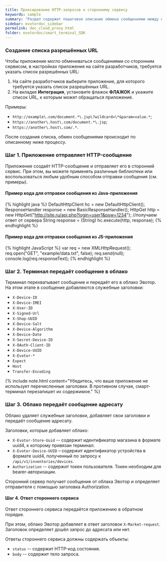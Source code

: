 ```yaml
---
title: Проксирование HTTP-запросов к стороннему сервису
keywords: sample
summary: "Раздел содержит пошаговое описание обмена сообщениями между приложением и сторонним сервисом"
sidebar: evotordoc_sidebar
permalink: doc_cloud_proxy.html
folder: evotordoc/smart_terminal_SDK
---
```


### Создание списка разрешённых URL

Чтобы приложение могло обмениваться сообщениями со сторонним сервисом, в настройках приложения на сайте разработчиков, требуется указать список разрешённых URL:

1. На сайте разработчиков выберите приложение, для которого требуется указать список разрешённых URL.
2. На вкладке **Интеграция**, установите флажок **ФЛАЖОК** и укажите список URL, к которым может обращаться приложение.

  Примеры:
  * `http://example\.com/document.*\.jsp\?wildcard=\*&param=value.*`;
  * `https://another\.host\.com/document.*\.jsp`;
  * `https://another\.host\.com/.*`.


После создания списка, обмен сообщениями происходит по описанному ниже процессу.

### Шаг 1. Приложение отправляет HTTP-сообщение

Приложение создаёт HTTP-сообщение и отправляет его в сторонний сервис. При этом, вы можете применять различные библиотеки или воспользоваться любым удобным способом отправки сообщения (см. примеры).

#### Пример кода для отправки сообщения из Java-приложения

{% highlight java %}
DefaultHttpClient hc = new DefaultHttpClient();
ResponseHandler response = new BasicResponseHandler();
HttpGet http = new HttpGet("http://site.ru/api.php?login=user1&psw=1234");
//получаем ответ от сервера
String response = (String) hc.execute(http, response);
{% endhighlight %}


#### Пример кода для отправки сообщения из JS-приложения

{% highlight JavaScript %}
var req = new XMLHttpRequest();
req.open("GET", "example/data.txt", false);
req.send(null);
console.log(req.responseText);
{% endhighlight %}

### Шаг 2. Терминал передаёт сообщение в облако

Терминал перехватывает сообщение и передаёт его в облако Эвотор. На этом этапе в сообщение добавляются служебные заголовки:
* `X-Device-ID`
* `X-Device-IMEI`
* `X-User-ID`
* `X-Signed-Url`
* `X-Shop-UUID`
* `X-Device-Salt`
* `X-Device-Algorithm`
* `X-Device-Date`
* `X-Secret-Device-ID`
* `X-OAuth-Client-ID`
* `X-Device-UUID`
* `X-Evotor-*`
* `Expect`
* `Host`
* `Transfer-Encoding`

{% include note.html content="Убедитесь, что ваше приложение не использует перечисленные заголовки. В противном случае, смарт-терминал перезапишет их содержимое." %}

### Шаг 3. Облако передаёт сообщение адресату

Облако удаляет служебные заголовки, добавляет свои заголовки и передаёт сообщение адресату.

Заголовки, которые добавляет облако:

* `X-Evotor-Store-Uuid` -- содержит идентификатор магазина в формате uuid4, к которому привязан терминал.
* `X-Evotor-Device-UUID` – содержит идентификатор устройства в формате uuid4, полученный по запросу к `/api/v1/inventories/devices`.
* `Authorization` -- содержит токен пользователя. Токен необходим для bearer-авторизации.

Сторонний сервер получает сообщение от облака Эвотор и определяет отправителя с помощью заголовка Authorization.

#### Шаг 4. Ответ стороннего сервиса

Ответ стороннего сервиса передаётся приложению в обратном порядке.

При этом, облако Эвотор добавляет в ответ заголовок `X-Market-request`. Заголовок определяет дошёл запрос до адресата или нет.

Ответы стороннего сервиса должны содержать объекты:
  * `status` -- содержит HTTP-код состояния.
  * `body` -- содержит тело запроса.
